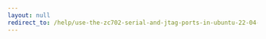 ```yaml
---
layout: null
redirect_to: /help/use-the-zc702-serial-and-jtag-ports-in-ubuntu-22-04-1-on-vmware-workstation-16-pro-on-windows-10/
---
```

